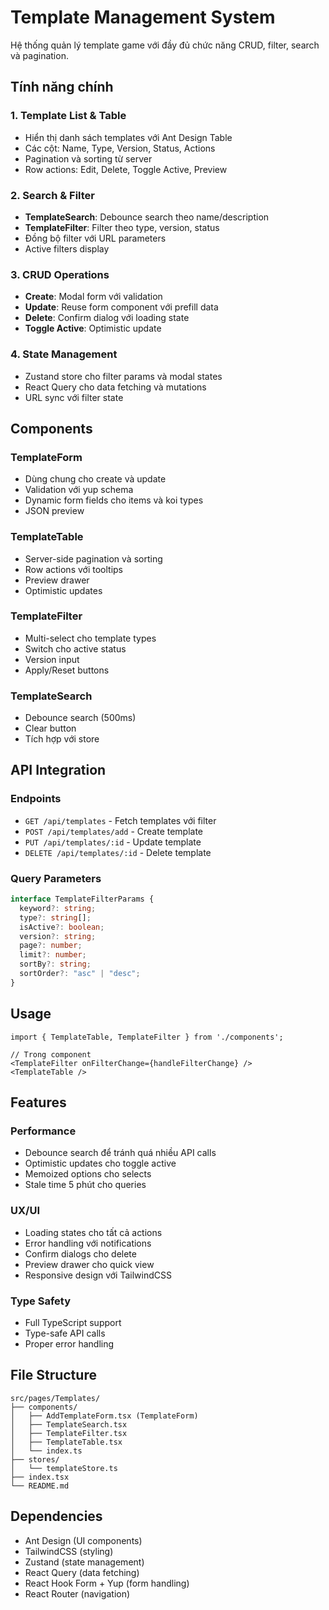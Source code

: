 # Template Management System

Hệ thống quản lý template game với đầy đủ chức năng CRUD, filter, search và pagination.

## Tính năng chính

### 1. Template List & Table

- Hiển thị danh sách templates với Ant Design Table
- Các cột: Name, Type, Version, Status, Actions
- Pagination và sorting từ server
- Row actions: Edit, Delete, Toggle Active, Preview

### 2. Search & Filter

- **TemplateSearch**: Debounce search theo name/description
- **TemplateFilter**: Filter theo type, version, status
- Đồng bộ filter với URL parameters
- Active filters display

### 3. CRUD Operations

- **Create**: Modal form với validation
- **Update**: Reuse form component với prefill data
- **Delete**: Confirm dialog với loading state
- **Toggle Active**: Optimistic update

### 4. State Management

- Zustand store cho filter params và modal states
- React Query cho data fetching và mutations
- URL sync với filter state

## Components

### TemplateForm

- Dùng chung cho create và update
- Validation với yup schema
- Dynamic form fields cho items và koi types
- JSON preview

### TemplateTable

- Server-side pagination và sorting
- Row actions với tooltips
- Preview drawer
- Optimistic updates

### TemplateFilter

- Multi-select cho template types
- Switch cho active status
- Version input
- Apply/Reset buttons

### TemplateSearch

- Debounce search (500ms)
- Clear button
- Tích hợp với store

## API Integration

### Endpoints

- `GET /api/templates` - Fetch templates với filter
- `POST /api/templates/add` - Create template
- `PUT /api/templates/:id` - Update template
- `DELETE /api/templates/:id` - Delete template

### Query Parameters

```typescript
interface TemplateFilterParams {
  keyword?: string;
  type?: string[];
  isActive?: boolean;
  version?: string;
  page?: number;
  limit?: number;
  sortBy?: string;
  sortOrder?: "asc" | "desc";
}
```

## Usage

```tsx
import { TemplateTable, TemplateFilter } from './components';

// Trong component
<TemplateFilter onFilterChange={handleFilterChange} />
<TemplateTable />
```

## Features

### Performance

- Debounce search để tránh quá nhiều API calls
- Optimistic updates cho toggle active
- Memoized options cho selects
- Stale time 5 phút cho queries

### UX/UI

- Loading states cho tất cả actions
- Error handling với notifications
- Confirm dialogs cho delete
- Preview drawer cho quick view
- Responsive design với TailwindCSS

### Type Safety

- Full TypeScript support
- Type-safe API calls
- Proper error handling

## File Structure

```
src/pages/Templates/
├── components/
│   ├── AddTemplateForm.tsx (TemplateForm)
│   ├── TemplateSearch.tsx
│   ├── TemplateFilter.tsx
│   ├── TemplateTable.tsx
│   └── index.ts
├── stores/
│   └── templateStore.ts
├── index.tsx
└── README.md
```

## Dependencies

- Ant Design (UI components)
- TailwindCSS (styling)
- Zustand (state management)
- React Query (data fetching)
- React Hook Form + Yup (form handling)
- React Router (navigation)
